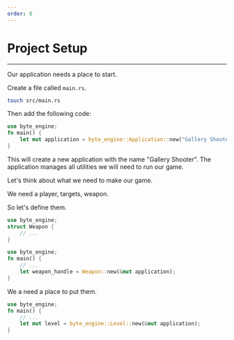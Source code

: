 ```yaml
---
order: 0
---
```


# Project Setup

---

Our application needs a place to start.

Create a file called `main.rs`.
```bash
touch src/main.rs
```

Then add the following code:

```rust
use byte_engine;
fn main() {
	let mut application = byte_engine::Application::new("Gallery Shooter");
}
```

This will create a new application with the name "Gallery Shooter". The application manages all utilities we will need to run our game.

Let's think about what we need to make our game.

We need a player, targets, weapon.

So let's define them.

```rust
use byte_engine;
struct Weapon {
	// ...
}
```

```rust
use byte_engine;
fn main() {
	// ...
	let weapon_handle = Weapon::new(&mut application);
}
```

We a need a place to put them.

```rust
use byte_engine;
fn main() {
	// ...
	let mut level = byte_engine::Level::new(&mut application);
}
```